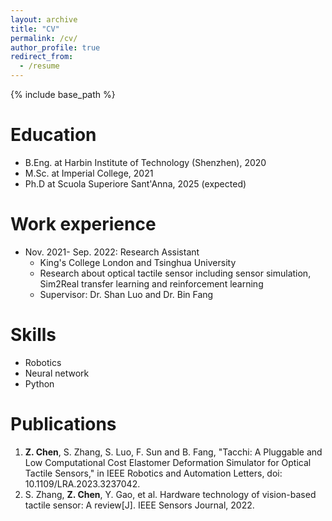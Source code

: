 ```yaml
---
layout: archive
title: "CV"
permalink: /cv/
author_profile: true
redirect_from:
  - /resume
---
```


{% include base_path %}

Education
======
* B.Eng. at Harbin Institute of Technology (Shenzhen), 2020
* M.Sc. at Imperial College, 2021
* Ph.D at Scuola Superiore Sant'Anna, 2025 (expected)

Work experience
======
* Nov. 2021- Sep. 2022: Research Assistant
  * King's College London and Tsinghua University
  * Research about optical tactile sensor including sensor simulation, Sim2Real transfer learning and reinforcement learning
  * Supervisor: Dr. Shan Luo and Dr. Bin Fang
  
Skills
======
* Robotics
* Neural network
* Python

Publications
======
1. **Z. Chen**, S. Zhang, S. Luo, F. Sun and B. Fang, "Tacchi: A Pluggable and Low Computational Cost Elastomer Deformation Simulator for Optical Tactile Sensors," in IEEE Robotics and Automation Letters, doi: 10.1109/LRA.2023.3237042.
2. S. Zhang, **Z. Chen**, Y. Gao, et al. Hardware technology of vision-based tactile sensor: A review[J]. IEEE Sensors Journal, 2022.
  
